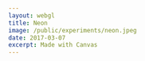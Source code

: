 ```yaml
---
layout: webgl
title: Neon
image: /public/experiments/neon.jpeg
date: 2017-03-07
excerpt: Made with Canvas
---
```


<style>
.webgl-container {
    background: #000;
}
</style>

<script>
var startTime = Date.now() / 1000,
    time = startTime;

function resize() {
    var canvas = document.getElementById('canvas');
    // Lookup the size the browser is displaying the canvas.
    var displayWidth = canvas.parentNode.clientWidth;
    var displayHeight = canvas.parentNode.clientHeight;

    // Check if the canvas is not the same size.
    if (canvas.width != displayWidth ||
        canvas.height != displayHeight) {

        // Make the canvas the same size
        canvas.width = displayWidth;
        canvas.height = displayHeight;

        canvas.style.width = displayWidth + 'px';
        canvas.style.height = displayHeight + 'px';
    }

    return displayHeight / displayWidth;
}


function draw2DCanvases(canvases) {
    for (var i = 0; i < canvases.length; i++)
        trackCursor(canvases[i]);
    setInterval(function() {
        resize();
        var i, canvas, context;
        time = Date.now() / 1000 - startTime;
        for (i = 0; i < canvases.length; i++)
            if ((canvas = canvases[i]).update) {
                context = canvas.getContext('2d');
                context.clearRect(0, 0, canvas.width, canvas.height);
                canvas.update(context);
            }
    }, 30);
}

function trackCursor(canvas) {
    canvas.cursor = {
        x: 0,
        y: 0,
        z: 0
    };
    canvas.setCursor = function(x, y, z) {
        var r = this.getBoundingClientRect();
        this.cursor.x = x - r.left;
        this.cursor.y = y - r.top;
        if (z !== undefined)
            this.cursor.z = z;
    }
    canvas.onmousedown = function(e) {
        this.setCursor(e.clientX, e.clientY, 1);
    }
    canvas.onmousemove = function(e) {
        this.setCursor(e.clientX, e.clientY);
    }
    canvas.onmouseup = function(e) {
        this.setCursor(e.clientX, e.clientY, 0);
    }
}

canvas.update = function(g) {

    var d = function(x1, y1, x2, y2, shd, strk) {
        g.lineWidth = 15;
        g.lineCap = 'round';
        g.lineJoin = 'round';
        g.shadowBlur = 20;
        g.shadowColor = shd;
        g.strokeStyle = strk;
        g.beginPath();
        g.moveTo(x1, y1);
        g.lineTo(x2, y2);
        g.stroke();
        g.closePath();
    }

    var centerX = canvas.width / 2,
        centerY = canvas.height / 2,
        offset = 300,
        shadowLum = Math.floor(Math.abs(225 * Math.sin(Math.pow(time,time)))),
        colorLum = Math.max(Math.floor(Math.abs(255 * Math.sin(time))), 100),
        alphaLum = Math.abs(Math.sin(time)),
        rShd = 'rgba(' + shadowLum + ', 20, 20,' + alphaLum + ')',
        rCol = 'rgba(' + colorLum  + ', 20, 20,' + alphaLum + ')',
        yShd = 'rgba(' + shadowLum + ',' + shadowLum + ', 20,' + alphaLum + ')',
        yCol = 'rgba(' + colorLum  + ',' + colorLum  + ', 20,' + (alphaLum + 0.01)
        +')';

    d(centerX - offset, centerY,
      centerX + offset, centerY, rShd, rCol);

    for(var i = 1; i < 5; i++){
        d(centerX - offset, centerY - i*35,
          centerX + offset, centerY - i*35,
          rShd, rCol);
        if(i === 2){
            d(centerX + (offset - 100), centerY - 5*35, centerX - (offset - 100), centerY + 5*35, yShd, yCol);    
        }
        d(centerX - offset, centerY + i*35,
          centerX + offset, centerY + i*35,
          rShd, rCol);
    }

}

draw2DCanvases([canvas]);
</script>

